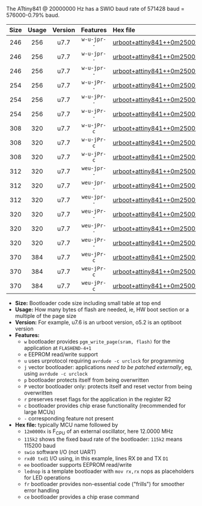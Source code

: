 The ATtiny841 @ 20000000 Hz has a SWIO baud rate of 571428 baud = 576000-0.79% baud.

|Size|Usage|Version|Features|Hex file|
|:-:|:-:|:-:|:-:|:--|
|246|256|u7.7|`w-u-jpr--`|[urboot+attiny841++0m2500x++++7k2_swio_rxa2_txa1_lednop.hex](https://raw.githubusercontent.com/stefanrueger/urboot.hex/main/mcus/attiny841/external_oscillator/fcpu++0m2500_Hz/br++++7k2_bps/urboot+attiny841++0m2500x++++7k2_swio_rxa2_txa1_lednop.hex)|
|246|256|u7.7|`w-u-jpr--`|[urboot+attiny841++0m2500x++++7k2_swio_rxa4_txa5_lednop.hex](https://raw.githubusercontent.com/stefanrueger/urboot.hex/main/mcus/attiny841/external_oscillator/fcpu++0m2500_Hz/br++++7k2_bps/urboot+attiny841++0m2500x++++7k2_swio_rxa4_txa5_lednop.hex)|
|246|256|u7.7|`w-u-jpr--`|[urboot+attiny841++0m2500x++++7k2_swio_rxb2_txa7_lednop.hex](https://raw.githubusercontent.com/stefanrueger/urboot.hex/main/mcus/attiny841/external_oscillator/fcpu++0m2500_Hz/br++++7k2_bps/urboot+attiny841++0m2500x++++7k2_swio_rxb2_txa7_lednop.hex)|
|254|256|u7.7|`w-u-jPr--`|[urboot+attiny841++0m2500x++++7k2_swio_rxa2_txa1.hex](https://raw.githubusercontent.com/stefanrueger/urboot.hex/main/mcus/attiny841/external_oscillator/fcpu++0m2500_Hz/br++++7k2_bps/urboot+attiny841++0m2500x++++7k2_swio_rxa2_txa1.hex)|
|254|256|u7.7|`w-u-jPr--`|[urboot+attiny841++0m2500x++++7k2_swio_rxa4_txa5.hex](https://raw.githubusercontent.com/stefanrueger/urboot.hex/main/mcus/attiny841/external_oscillator/fcpu++0m2500_Hz/br++++7k2_bps/urboot+attiny841++0m2500x++++7k2_swio_rxa4_txa5.hex)|
|254|256|u7.7|`w-u-jPr--`|[urboot+attiny841++0m2500x++++7k2_swio_rxb2_txa7.hex](https://raw.githubusercontent.com/stefanrueger/urboot.hex/main/mcus/attiny841/external_oscillator/fcpu++0m2500_Hz/br++++7k2_bps/urboot+attiny841++0m2500x++++7k2_swio_rxb2_txa7.hex)|
|308|320|u7.7|`w-u-jPr-c`|[urboot+attiny841++0m2500x++++7k2_swio_rxa2_txa1_lednop_fr_ce.hex](https://raw.githubusercontent.com/stefanrueger/urboot.hex/main/mcus/attiny841/external_oscillator/fcpu++0m2500_Hz/br++++7k2_bps/urboot+attiny841++0m2500x++++7k2_swio_rxa2_txa1_lednop_fr_ce.hex)|
|308|320|u7.7|`w-u-jPr-c`|[urboot+attiny841++0m2500x++++7k2_swio_rxa4_txa5_lednop_fr_ce.hex](https://raw.githubusercontent.com/stefanrueger/urboot.hex/main/mcus/attiny841/external_oscillator/fcpu++0m2500_Hz/br++++7k2_bps/urboot+attiny841++0m2500x++++7k2_swio_rxa4_txa5_lednop_fr_ce.hex)|
|308|320|u7.7|`w-u-jPr-c`|[urboot+attiny841++0m2500x++++7k2_swio_rxb2_txa7_lednop_fr_ce.hex](https://raw.githubusercontent.com/stefanrueger/urboot.hex/main/mcus/attiny841/external_oscillator/fcpu++0m2500_Hz/br++++7k2_bps/urboot+attiny841++0m2500x++++7k2_swio_rxb2_txa7_lednop_fr_ce.hex)|
|312|320|u7.7|`weu-jpr--`|[urboot+attiny841++0m2500x++++7k2_swio_rxa2_txa1_ee_lednop.hex](https://raw.githubusercontent.com/stefanrueger/urboot.hex/main/mcus/attiny841/external_oscillator/fcpu++0m2500_Hz/br++++7k2_bps/urboot+attiny841++0m2500x++++7k2_swio_rxa2_txa1_ee_lednop.hex)|
|312|320|u7.7|`weu-jpr--`|[urboot+attiny841++0m2500x++++7k2_swio_rxa4_txa5_ee_lednop.hex](https://raw.githubusercontent.com/stefanrueger/urboot.hex/main/mcus/attiny841/external_oscillator/fcpu++0m2500_Hz/br++++7k2_bps/urboot+attiny841++0m2500x++++7k2_swio_rxa4_txa5_ee_lednop.hex)|
|312|320|u7.7|`weu-jpr--`|[urboot+attiny841++0m2500x++++7k2_swio_rxb2_txa7_ee_lednop.hex](https://raw.githubusercontent.com/stefanrueger/urboot.hex/main/mcus/attiny841/external_oscillator/fcpu++0m2500_Hz/br++++7k2_bps/urboot+attiny841++0m2500x++++7k2_swio_rxb2_txa7_ee_lednop.hex)|
|320|320|u7.7|`weu-jPr--`|[urboot+attiny841++0m2500x++++7k2_swio_rxa2_txa1_ee.hex](https://raw.githubusercontent.com/stefanrueger/urboot.hex/main/mcus/attiny841/external_oscillator/fcpu++0m2500_Hz/br++++7k2_bps/urboot+attiny841++0m2500x++++7k2_swio_rxa2_txa1_ee.hex)|
|320|320|u7.7|`weu-jPr--`|[urboot+attiny841++0m2500x++++7k2_swio_rxa4_txa5_ee.hex](https://raw.githubusercontent.com/stefanrueger/urboot.hex/main/mcus/attiny841/external_oscillator/fcpu++0m2500_Hz/br++++7k2_bps/urboot+attiny841++0m2500x++++7k2_swio_rxa4_txa5_ee.hex)|
|320|320|u7.7|`weu-jPr--`|[urboot+attiny841++0m2500x++++7k2_swio_rxb2_txa7_ee.hex](https://raw.githubusercontent.com/stefanrueger/urboot.hex/main/mcus/attiny841/external_oscillator/fcpu++0m2500_Hz/br++++7k2_bps/urboot+attiny841++0m2500x++++7k2_swio_rxb2_txa7_ee.hex)|
|370|384|u7.7|`weu-jPr-c`|[urboot+attiny841++0m2500x++++7k2_swio_rxa2_txa1_ee_lednop_fr_ce.hex](https://raw.githubusercontent.com/stefanrueger/urboot.hex/main/mcus/attiny841/external_oscillator/fcpu++0m2500_Hz/br++++7k2_bps/urboot+attiny841++0m2500x++++7k2_swio_rxa2_txa1_ee_lednop_fr_ce.hex)|
|370|384|u7.7|`weu-jPr-c`|[urboot+attiny841++0m2500x++++7k2_swio_rxa4_txa5_ee_lednop_fr_ce.hex](https://raw.githubusercontent.com/stefanrueger/urboot.hex/main/mcus/attiny841/external_oscillator/fcpu++0m2500_Hz/br++++7k2_bps/urboot+attiny841++0m2500x++++7k2_swio_rxa4_txa5_ee_lednop_fr_ce.hex)|
|370|384|u7.7|`weu-jPr-c`|[urboot+attiny841++0m2500x++++7k2_swio_rxb2_txa7_ee_lednop_fr_ce.hex](https://raw.githubusercontent.com/stefanrueger/urboot.hex/main/mcus/attiny841/external_oscillator/fcpu++0m2500_Hz/br++++7k2_bps/urboot+attiny841++0m2500x++++7k2_swio_rxb2_txa7_ee_lednop_fr_ce.hex)|

- **Size:** Bootloader code size including small table at top end
- **Usage:** How many bytes of flash are needed, ie, HW boot section or a multiple of the page size
- **Version:** For example, u7.6 is an urboot version, o5.2 is an optiboot version
- **Features:**
  + `w` bootloader provides `pgm_write_page(sram, flash)` for the application at `FLASHEND-4+1`
  + `e` EEPROM read/write support
  + `u` uses urprotocol requiring `avrdude -c urclock` for programming
  + `j` vector bootloader: applications *need to be patched externally*, eg, using `avrdude -c urclock`
  + `p` bootloader protects itself from being overwritten
  + `P` vector bootloader only: protects itself and reset vector from being overwritten
  + `r` preserves reset flags for the application in the register R2
  + `c` bootloader provides chip erase functionality (recommended for large MCUs)
  + `-` corresponding feature not present
- **Hex file:** typically MCU name followed by
  + `12m0000x` is F<sub>CPU</sub> of an external oscillator, here 12.0000 MHz
  + `115k2` shows the fixed baud rate of the bootloader: `115k2` means 115200 baud
  + `swio` software I/O (not UART)
  + `rxd0 txd1` I/O using, in this example, lines RX `D0` and TX `D1`
  + `ee` bootloader supports EEPROM read/write
  + `lednop` is a template bootloader with `mov rx,rx` nops as placeholders for LED operations
  + `fr` bootloader provides non-essential code ("frills") for smoother error handling
  + `ce` bootloader provides a chip erase command
